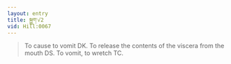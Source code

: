```yaml
---
layout: entry
title: སྐྱུག་√2
vid: Hill:0067
---
```

> To cause to vomit DK. To release the contents of the viscera from the mouth DS. To vomit, to wretch TC.
